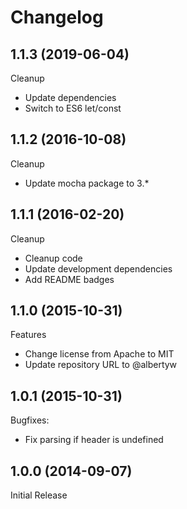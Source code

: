 # Changelog

## 1.1.3 (2019-06-04)

Cleanup
 - Update dependencies
 - Switch to ES6 let/const

## 1.1.2 (2016-10-08)

Cleanup
 - Update mocha package to 3.*

## 1.1.1 (2016-02-20)

Cleanup
 - Cleanup code
 - Update development dependencies
 - Add README badges

## 1.1.0 (2015-10-31)

Features
 - Change license from Apache to MIT
 - Update repository URL to @albertyw

## 1.0.1 (2015-10-31)

Bugfixes:
 - Fix parsing if header is undefined

## 1.0.0 (2014-09-07)

Initial Release
